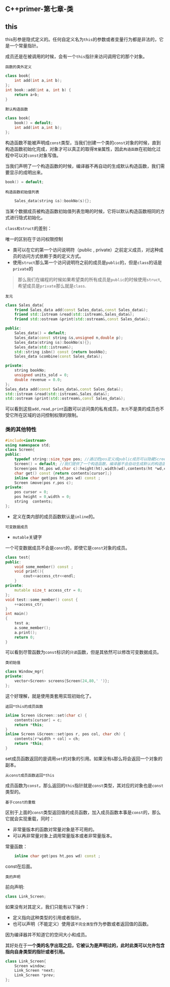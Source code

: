 ## C++primer-第七章-类

## this

this形参是隐式定义的。任何自定义名为`this`的参数或者变量行为都是非法的，它是一个常量指针。

成员还是在被调用的时候，会有一个`this`指针来访问调用它的那个对象。

`函数的类外定义`

~~~c++
class book{
    int add(int a,int b);
};
int book::add(int a, int b) {
    return a+b;
}
~~~

`默认构造函数`

~~~c++
class book{
    book() = default;
    int add(int a,int b);
};
~~~

构造函数不能被声明成`const`类型，当我们创建一个类的`const`对象的时候，直到构造函数初始化完成，对象才可以真正的取得`常量`属性，因此`构造函数`在初始化过程中可以对`const`对象写值。

当我们声明了一个构造函数的时候，编译器不再自动的生成默认构造函数，我们需要显示的成明出来。

~~~c++
book() = default;
~~~

`构造函数初始值列表`

~~~c++
    Sales_data(string &s):bookNo(s){};
~~~

当某个数据成员被构造函数初始值列表忽略的时候，它将以默认构造函数相同的方式进行隐式初始化。

`class和struct`的差别：

唯一的区别在于访问权限控制

* 类可以在它的第一个访问说明符（public , private）之前定义成员，对这种成员的访问方式依赖于类的定义方式。
* 使用`struct`那么第一个访问说明符之前的成员是`public`的，但是`class`的话是`private`的

> 那么我们在编程的时候如果希望类的所有成员是`public`的时候使用`struct`,希望成员是`private`那么就是`class`.

`友元`

~~~c++
class Sales_data{
    friend Sales_data add(const Sales_data&,const Sales_data&);
    friend std::istream &read(std::istream&,Sales_data&);
    friend std::ostream &print(std::ostream&,const Sales_data&);

public:
    Sales_data() = default;
    Sales_data(const string &s,unsigned n,double p);
    Sales_data(string &s):bookNo(s){};
    Sales_data(std::istream&);
    std::string isbn() const {return bookNo};
    Sales_data &combine(const Sales_data&);

private:
    string bookNo;
    unsigned units_sold = 0;
    double revenue = 0.0;
};
Sales_data add(const Sales_data&,const Sales_data&);
std::istream &read(std::istream&,Sales_data&);
std::ostream &print(std::ostream&,const Sales_data&);
~~~

可以看到这些`add,read,print`函数可以访问类的私有成员，`友元`不是类的成员也不受它所在区域的访问控制权限的限制。

### 类的其他特性

~~~c++
#include<iostream>
using namespace std;
class Screen{
public:
    typedef string::size_type pos; //通过把pos定义成public成员可以隐藏Screen的实现细节
    Screen() = default; //我们提供了一个构造函数，编译器不会自动生成默认的构造函数，如果需要必须显示的声明出来。
    Screen(pos ht,pos wd,char c):height(ht),width(wd),contents(ht *wd,c){} //cursor成员已经显示的初始化为0
    char get() const {return contents[cursor];}
    inline char get(pos ht,pos wd) const ;
    Screen &move(pos r,pos c);
private:
    pos cursor = 0;
    pos height = 0,width = 0;
    string  contents;
};

~~~

* 定义在类内部的成员函数默认是`inline`的。

`可变数据成员`

* `mutable`关键字

一个可变数据成员不会是`const`的，即使它是`const`对象的成员。

~~~c++
class test{
public:
    void some_member() const ;
    void print(){
        cout<<access_ctr<<endl;
    }
private:
    mutable size_t access_ctr = 0;
};
void test::some_member() const {
    ++access_ctr;
}
int main()
{
    test a;
    a.some_member();
    a.print();
    return 0;
}
~~~

可以看到尽管函数为`const`标识的`只读`函数，但是其依然可以修改可变数据成员。

`类初始值`

~~~c++
class Window_mgr{
private:
    vector<Screen> screens{Screen(24,80,' ')};
};
~~~

这个好理解，就是使用类套用实现初始化了。

`返回*this的成员函数`

~~~c++
inline Screen &Screen::set(char c) {
    contents[cursor] = c;
    return *this;
}
inline Screen &Screen::set(pos r, pos col, char ch) {
    contents[r*width + col] = ch;
    return *this;
}
~~~

set成员函数返回的是调用`set`的对象的引用。如果没有`&`那么将会返回一个对象的副本。

`从const成员函数返回*this`

成员函数为`const`，那么返回的`this`指针就是`const`类型，其对应的对象也是`const`类型的。

`基于const的重载`

区别于上面的`const`类型返回值的成员函数，加入成员函数本事是`const`的，那么它就会实现重载，同时：

* 非常量版本的函数对常量对象是不可用的。
* 可以再非常量对象上调用常量版本或者非常量版本。

常量函数：

~~~c++
    inline char get(pos ht,pos wd) const ;
~~~

const在后面。

`类的声明`

前向声明:

~~~c++
class Link_Screen;
~~~

如果没有对其定义，我们只能有以下操作：

* 定义指向这种类型的引用或者指针。
* 也可以声明（不能定义）使用该`不完全类型`作为参数或者返回值的函数。

因为编译器并不知道它的空间大小和成员。

其好处在于**一个类的名字出现之后，它被认为是声明过的，此时此类可以允许包含指向自身类型的指针或者引用。**

~~~c++
class Link_Screen{
	Screen window;
	Link_Screen *next;
	Link_Screen *prev;
};
~~~



























